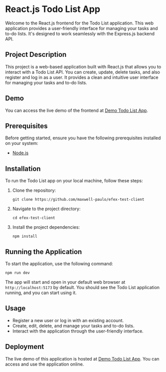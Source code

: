 # React.js Todo List App

Welcome to the React.js frontend for the Todo List application. This web application provides a user-friendly interface for managing your tasks and to-do lists. It's designed to work seamlessly with the Express.js backend API.

## Project Description

This project is a web-based application built with React.js that allows you to interact with a Todo List API. You can create, update, delete tasks, and also register and log in as a user. It provides a clean and intuitive user interface for managing your tasks and to-do lists.

## Demo

You can access the live demo of the frontend at [Demo Todo List App](https://todolistefex.netlify.app/).

## Prerequisites

Before getting started, ensure you have the following prerequisites installed on your system:

- [Node.js](https://nodejs.org/)

## Installation

To run the Todo List app on your local machine, follow these steps:

1.  Clone the repository:

    `git clone https://github.com/maxwell-paulo/efex-test-client`

2.  Navigate to the project directory:

    `cd efex-test-client`

3.  Install the project dependencies:

    `npm install`

## Running the Application

To start the application, use the following command:

`npm run dev`

The app will start and open in your default web browser at `http://localhost:5173` by default. You should see the Todo List application running, and you can start using it.

## Usage

- Register a new user or log in with an existing account.
- Create, edit, delete, and manage your tasks and to-do lists.
- Interact with the application through the user-friendly interface.

## Deployment

The live demo of this application is hosted at [Demo Todo List App](https://todolistefex.netlify.app/). You can access and use the application online.
